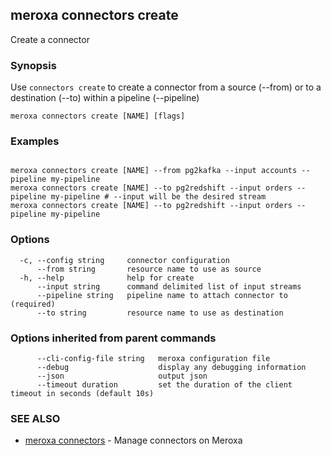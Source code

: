 ## meroxa connectors create

Create a connector

### Synopsis

Use `connectors create` to create a connector from a source (--from) or to a destination (--to) within a pipeline (--pipeline)

```
meroxa connectors create [NAME] [flags]
```

### Examples

```

meroxa connectors create [NAME] --from pg2kafka --input accounts --pipeline my-pipeline
meroxa connectors create [NAME] --to pg2redshift --input orders --pipeline my-pipeline # --input will be the desired stream
meroxa connectors create [NAME] --to pg2redshift --input orders --pipeline my-pipeline

```

### Options

```
  -c, --config string     connector configuration
      --from string       resource name to use as source
  -h, --help              help for create
      --input string      command delimited list of input streams
      --pipeline string   pipeline name to attach connector to (required)
      --to string         resource name to use as destination
```

### Options inherited from parent commands

```
      --cli-config-file string   meroxa configuration file
      --debug                    display any debugging information
      --json                     output json
      --timeout duration         set the duration of the client timeout in seconds (default 10s)
```

### SEE ALSO

* [meroxa connectors](meroxa_connectors.md)	 - Manage connectors on Meroxa


